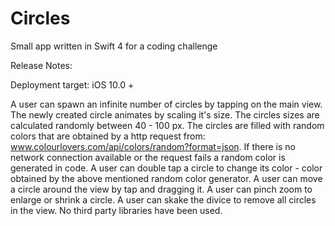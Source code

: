 # Circles
Small app written in Swift 4 for a coding challenge

Release Notes:

Deployment target: iOS 10.0 +

A user can spawn an infinite number of circles by tapping on the main view. 
The newly created circle animates by scaling it's size. 
The circles sizes are calculated randomly between 40 - 100 px.
The circles are filled with random colors that are obtained by a http request from: www.colourlovers.com/api/colors/random?format=json.
If there is no network connection available or the request fails a random color is generated in code. 
A user can double tap a circle to change its color - color obtained by the above mentioned random color generator.
A user can move a circle around the view by tap and dragging it.
A user can pinch zoom to enlarge or shrink a circle.
A user can skake the divice to remove all circles in the view.
No third party libraries have been used.
